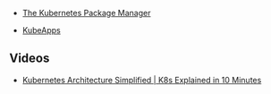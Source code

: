 - [The Kubernetes Package Manager](https://github.com/kubernetes/helm)

- [KubeApps](https://kubeapps.com/)

## Videos
- [Kubernetes Architecture Simplified | K8s Explained in 10 Minutes](https://www.youtube.com/watch?v=8C_SCDbUJTg&t=32s)
